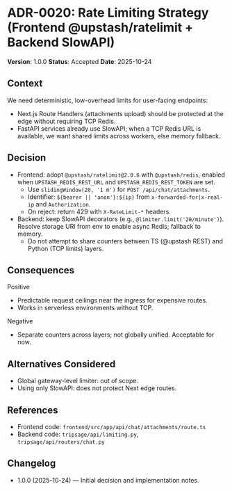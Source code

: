 # ADR-0020: Rate Limiting Strategy (Frontend @upstash/ratelimit + Backend SlowAPI)

**Version**: 1.0.0
**Status**: Accepted
**Date**: 2025-10-24

## Context

We need deterministic, low-overhead limits for user-facing endpoints:

- Next.js Route Handlers (attachments upload) should be protected at the edge without requiring TCP Redis.
- FastAPI services already use SlowAPI; when a TCP Redis URL is available, we want shared limits across workers, else memory fallback.

## Decision

- Frontend: adopt `@upstash/ratelimit@2.0.6` with `@upstash/redis`, enabled when `UPSTASH_REDIS_REST_URL` and `UPSTASH_REDIS_REST_TOKEN` are set.
  - Use `slidingWindow(20, '1 m')` for `POST /api/chat/attachments`.
  - Identifier: `${bearer || 'anon'}:${ip}` from `x-forwarded-for|x-real-ip` and `Authorization`.
  - On reject: return 429 with `X-RateLimit-*` headers.
- Backend: keep SlowAPI decorators (e.g., `@limiter.limit('20/minute')`). Resolve storage URI from env to enable async Redis; fallback to memory.
  - Do not attempt to share counters between TS (@upstash REST) and Python (TCP limits) layers.

## Consequences

Positive

- Predictable request ceilings near the ingress for expensive routes.
- Works in serverless environments without TCP.

Negative

- Separate counters across layers; not globally unified. Acceptable for now.

## Alternatives Considered

- Global gateway-level limiter: out of scope.
- Using only SlowAPI: does not protect Next edge routes.

## References

- Frontend code: `frontend/src/app/api/chat/attachments/route.ts`
- Backend code: `tripsage/api/limiting.py`, `tripsage/api/routers/chat.py`

## Changelog

- 1.0.0 (2025-10-24) — Initial decision and implementation notes.
